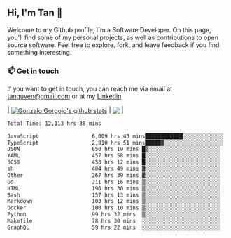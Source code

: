 ## Hi, I'm Tan 👋

Welcome to my Github profile, I´m a Software Developer. On this page, you'll find some of my personal projects, as well as contributions to open source software. Feel free to explore, fork, and leave feedback if you find something interesting.

### 📫 Get in touch

If you want to get in touch, you can reach me via email at [tanguven@gmail.com](mailto:tanguven@gmail.com) or at my [Linkedin](https://www.linkedin.com/in/tanguven/)

| <a href="https://github.com/tnguven"><img align="center" src="https://github-readme-stats.vercel.app/api?username=tnguven&show_icons=true&include_all_commits=true&theme=gotham&hide_border=true" alt="Gonzalo Gorgojo's github stats" /></a> | <a href="https://github.com/tnguven"><img align="center" src="https://github-readme-stats.vercel.app/api/top-langs/?username=tnguven&layout=compact&theme=gotham&hide_border=true" /></a> |

<!--START_SECTION:waka-->

```txt
Total Time: 12,113 hrs 38 mins

JavaScript                 6,009 hrs 45 mins████████████░░░░░░░░░░░░░   48.54 %
TypeScript                 2,810 hrs 51 mins█████▓░░░░░░░░░░░░░░░░░░░   22.70 %
JSON                       650 hrs 19 mins █▒░░░░░░░░░░░░░░░░░░░░░░░   05.25 %
YAML                       457 hrs 58 mins █░░░░░░░░░░░░░░░░░░░░░░░░   03.70 %
SCSS                       453 hrs 12 mins █░░░░░░░░░░░░░░░░░░░░░░░░   03.66 %
sh                         404 hrs 49 mins ▓░░░░░░░░░░░░░░░░░░░░░░░░   03.27 %
Other                      267 hrs 39 mins ▓░░░░░░░░░░░░░░░░░░░░░░░░   02.16 %
Go                         211 hrs 16 mins ▒░░░░░░░░░░░░░░░░░░░░░░░░   01.71 %
HTML                       196 hrs 30 mins ▒░░░░░░░░░░░░░░░░░░░░░░░░   01.59 %
Bash                       157 hrs 13 mins ▒░░░░░░░░░░░░░░░░░░░░░░░░   01.27 %
Markdown                   103 hrs 12 mins ▒░░░░░░░░░░░░░░░░░░░░░░░░   00.83 %
Docker                     100 hrs 10 mins ▒░░░░░░░░░░░░░░░░░░░░░░░░   00.81 %
Python                     99 hrs 32 mins  ▒░░░░░░░░░░░░░░░░░░░░░░░░   00.80 %
Makefile                   78 hrs 30 mins  ░░░░░░░░░░░░░░░░░░░░░░░░░   00.63 %
GraphQL                    59 hrs 22 mins  ░░░░░░░░░░░░░░░░░░░░░░░░░   00.48 %
```

<!--END_SECTION:waka-->
